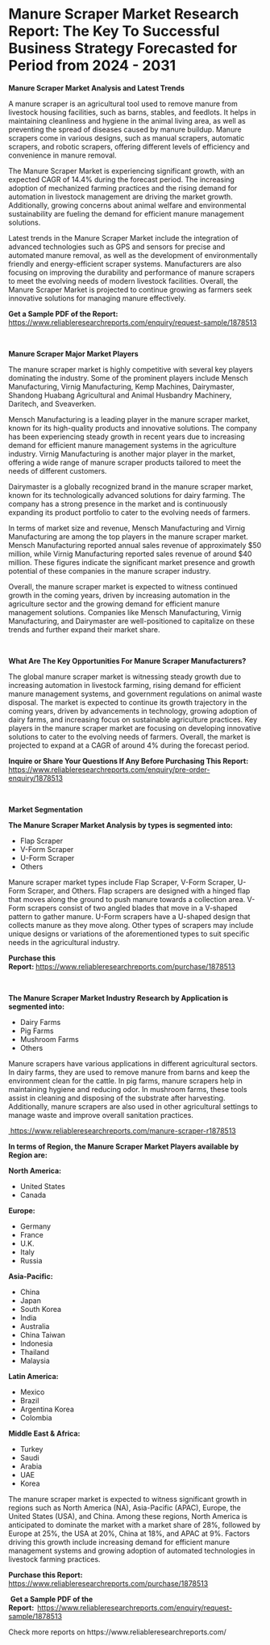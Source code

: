 <p><h1>Manure Scraper Market Research Report: The Key To Successful Business Strategy Forecasted for Period from 2024 - 2031</h1></p><p><strong>Manure Scraper Market Analysis and Latest Trends</strong></p>
<p><p>A manure scraper is an agricultural tool used to remove manure from livestock housing facilities, such as barns, stables, and feedlots. It helps in maintaining cleanliness and hygiene in the animal living area, as well as preventing the spread of diseases caused by manure buildup. Manure scrapers come in various designs, such as manual scrapers, automatic scrapers, and robotic scrapers, offering different levels of efficiency and convenience in manure removal.</p><p>The Manure Scraper Market is experiencing significant growth, with an expected CAGR of 14.4% during the forecast period. The increasing adoption of mechanized farming practices and the rising demand for automation in livestock management are driving the market growth. Additionally, growing concerns about animal welfare and environmental sustainability are fueling the demand for efficient manure management solutions.</p><p>Latest trends in the Manure Scraper Market include the integration of advanced technologies such as GPS and sensors for precise and automated manure removal, as well as the development of environmentally friendly and energy-efficient scraper systems. Manufacturers are also focusing on improving the durability and performance of manure scrapers to meet the evolving needs of modern livestock facilities. Overall, the Manure Scraper Market is projected to continue growing as farmers seek innovative solutions for managing manure effectively.</p></p>
<p><strong>Get a Sample PDF of the Report:&nbsp;</strong> <a href="https://www.reliableresearchreports.com/enquiry/request-sample/1878513">https://www.reliableresearchreports.com/enquiry/request-sample/1878513</a></p>
<p>&nbsp;</p>
<p><strong>Manure Scraper Major Market Players</strong></p>
<p><p>The manure scraper market is highly competitive with several key players dominating the industry. Some of the prominent players include Mensch Manufacturing, Virnig Manufacturing, Kemp Machines, Dairymaster, Shandong Huabang Agricultural and Animal Husbandry Machinery, Daritech, and Sveaverken.</p><p>Mensch Manufacturing is a leading player in the manure scraper market, known for its high-quality products and innovative solutions. The company has been experiencing steady growth in recent years due to increasing demand for efficient manure management systems in the agriculture industry. Virnig Manufacturing is another major player in the market, offering a wide range of manure scraper products tailored to meet the needs of different customers.</p><p>Dairymaster is a globally recognized brand in the manure scraper market, known for its technologically advanced solutions for dairy farming. The company has a strong presence in the market and is continuously expanding its product portfolio to cater to the evolving needs of farmers.</p><p>In terms of market size and revenue, Mensch Manufacturing and Virnig Manufacturing are among the top players in the manure scraper market. Mensch Manufacturing reported annual sales revenue of approximately $50 million, while Virnig Manufacturing reported sales revenue of around $40 million. These figures indicate the significant market presence and growth potential of these companies in the manure scraper industry.</p><p>Overall, the manure scraper market is expected to witness continued growth in the coming years, driven by increasing automation in the agriculture sector and the growing demand for efficient manure management solutions. Companies like Mensch Manufacturing, Virnig Manufacturing, and Dairymaster are well-positioned to capitalize on these trends and further expand their market share.</p></p>
<p>&nbsp;</p>
<p><strong>What Are The Key Opportunities For Manure Scraper Manufacturers?</strong></p>
<p><p>The global manure scraper market is witnessing steady growth due to increasing automation in livestock farming, rising demand for efficient manure management systems, and government regulations on animal waste disposal. The market is expected to continue its growth trajectory in the coming years, driven by advancements in technology, growing adoption of dairy farms, and increasing focus on sustainable agriculture practices. Key players in the manure scraper market are focusing on developing innovative solutions to cater to the evolving needs of farmers. Overall, the market is projected to expand at a CAGR of around 4% during the forecast period.</p></p>
<p><strong>Inquire or Share Your Questions If Any Before Purchasing This Report:</strong> <a href="https://www.reliableresearchreports.com/enquiry/pre-order-enquiry/1878513">https://www.reliableresearchreports.com/enquiry/pre-order-enquiry/1878513</a></p>
<p>&nbsp;</p>
<p><strong>Market Segmentation</strong></p>
<p><strong>The Manure Scraper Market Analysis by types is segmented into:</strong></p>
<p><ul><li>Flap Scraper</li><li>V-Form Scraper</li><li>U-Form Scraper</li><li>Others</li></ul></p>
<p><p>Manure scraper market types include Flap Scraper, V-Form Scraper, U-Form Scraper, and Others. Flap scrapers are designed with a hinged flap that moves along the ground to push manure towards a collection area. V-Form scrapers consist of two angled blades that move in a V-shaped pattern to gather manure. U-Form scrapers have a U-shaped design that collects manure as they move along. Other types of scrapers may include unique designs or variations of the aforementioned types to suit specific needs in the agricultural industry.</p></p>
<p><strong>Purchase this Report:&nbsp;</strong><a href="https://www.reliableresearchreports.com/purchase/1878513">https://www.reliableresearchreports.com/purchase/1878513</a></p>
<p>&nbsp;</p>
<p><strong>The Manure Scraper Market Industry Research by Application is segmented into:</strong></p>
<p><ul><li>Dairy Farms</li><li>Pig Farms</li><li>Mushroom Farms</li><li>Others</li></ul></p>
<p><p>Manure scrapers have various applications in different agricultural sectors. In dairy farms, they are used to remove manure from barns and keep the environment clean for the cattle. In pig farms, manure scrapers help in maintaining hygiene and reducing odor. In mushroom farms, these tools assist in cleaning and disposing of the substrate after harvesting. Additionally, manure scrapers are also used in other agricultural settings to manage waste and improve overall sanitation practices.</p></p>
<p><a href="https://www.reliableresearchreports.com/manure-scraper-r1878513">&nbsp;https://www.reliableresearchreports.com/manure-scraper-r1878513</a></p>
<p><strong>In terms of Region, the Manure Scraper Market Players available by Region are:</strong></p>
<p>
    <p> <strong> North America: </strong>
        <ul>
            <li>United States</li>
            <li>Canada</li>
        </ul>
        </p> 
    <p> <strong> Europe: </strong>
        <ul>
            <li>Germany</li>
            <li>France</li>
            <li>U.K.</li>
            <li>Italy</li>
            <li>Russia</li>
        </ul>
        </p> 
    <p> <strong> Asia-Pacific: </strong>
        <ul>
            <li>China</li>
            <li>Japan</li>
            <li>South Korea</li>
            <li>India</li>
            <li>Australia</li>
            <li>China Taiwan</li>
            <li>Indonesia</li>
            <li>Thailand</li>
            <li>Malaysia</li>
        </ul>
        </p> 
    <p> <strong> Latin America: </strong>
        <ul>
            <li>Mexico</li>
            <li>Brazil</li>
            <li>Argentina Korea</li>
            <li>Colombia</li>
        </ul>
        </p> 
    <p> <strong> Middle East & Africa: </strong>
        <ul>
            <li>Turkey</li>
            <li>Saudi</li>
            <li>Arabia</li>
            <li>UAE</li>
            <li>Korea</li>
        </ul>
    </p>
    </p>
<p><p>The manure scraper market is expected to witness significant growth in regions such as North America (NA), Asia-Pacific (APAC), Europe, the United States (USA), and China. Among these regions, North America is anticipated to dominate the market with a market share of 28%, followed by Europe at 25%, the USA at 20%, China at 18%, and APAC at 9%. Factors driving this growth include increasing demand for efficient manure management systems and growing adoption of automated technologies in livestock farming practices.</p></p>
<p><strong>Purchase this Report: </strong><a href="https://www.reliableresearchreports.com/purchase/1878513">https://www.reliableresearchreports.com/purchase/1878513</a></p>
<p>&nbsp;<strong>Get a Sample PDF of the Report:&nbsp;&nbsp;</strong><a href="https://www.reliableresearchreports.com/enquiry/request-sample/1878513">https://www.reliableresearchreports.com/enquiry/request-sample/1878513</a></p>
<p><strong></strong></p>
<p>Check more reports on https://www.reliableresearchreports.com/</p>